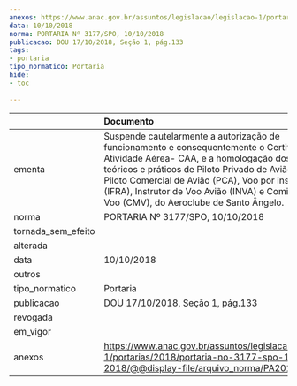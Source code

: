 ```yaml
---
anexos: https://www.anac.gov.br/assuntos/legislacao/legislacao-1/portarias/2018/portaria-no-3177-spo-10-10-2018/@@display-file/arquivo_norma/PA2018-3177.pdf
data: 10/10/2018
norma: PORTARIA Nº 3177/SPO, 10/10/2018
publicacao: DOU 17/10/2018, Seção 1, pág.133
tags:
- portaria
tipo_normatico: Portaria
hide: 
- toc 
 
---
```


|                    | Documento                                                                                                                                                                                                                                                                                                                                             |
|:-------------------|:------------------------------------------------------------------------------------------------------------------------------------------------------------------------------------------------------------------------------------------------------------------------------------------------------------------------------------------------------|
| ementa             | Suspende cautelarmente a autorização de funcionamento e consequentemente o Certificado de Atividade Aérea- CAA, e a homologação dos cursos teóricos e práticos de Piloto Privado de Avião (PPA), Piloto Comercial de Avião (PCA), Voo por instrumentos (IFRA), Instrutor de Voo Avião (INVA) e Comissário de Voo (CMV), do Aeroclube de Santo Ângelo. |
| norma              | PORTARIA Nº 3177/SPO, 10/10/2018                                                                                                                                                                                                                                                                                                                      |
| tornada_sem_efeito |                                                                                                                                                                                                                                                                                                                                                       |
| alterada           |                                                                                                                                                                                                                                                                                                                                                       |
| data               | 10/10/2018                                                                                                                                                                                                                                                                                                                                            |
| outros             |                                                                                                                                                                                                                                                                                                                                                       |
| tipo_normatico     | Portaria                                                                                                                                                                                                                                                                                                                                              |
| publicacao         | DOU 17/10/2018, Seção 1, pág.133                                                                                                                                                                                                                                                                                                                      |
| revogada           |                                                                                                                                                                                                                                                                                                                                                       |
| em_vigor           |                                                                                                                                                                                                                                                                                                                                                       |
| anexos             | https://www.anac.gov.br/assuntos/legislacao/legislacao-1/portarias/2018/portaria-no-3177-spo-10-10-2018/@@display-file/arquivo_norma/PA2018-3177.pdf                                                                                                                                                                                                  |